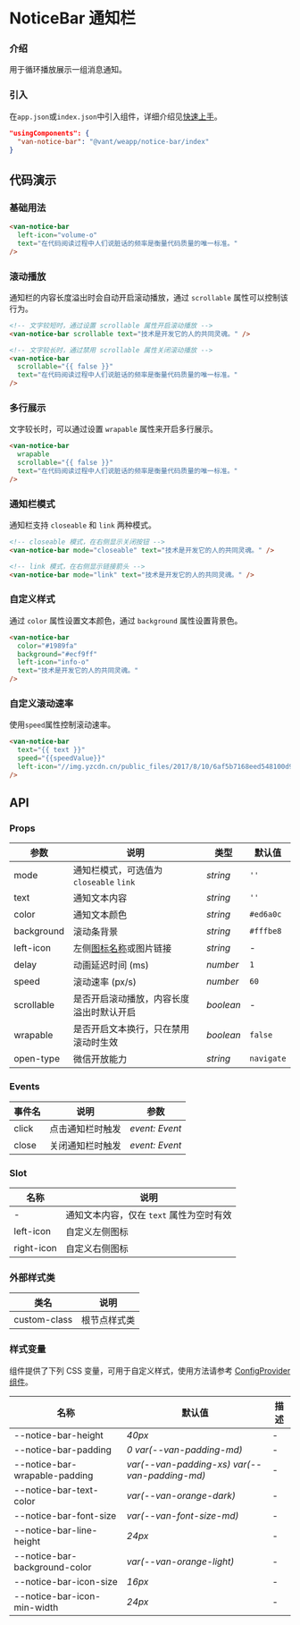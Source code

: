 # NoticeBar 通知栏

### 介绍

用于循环播放展示一组消息通知。

### 引入

在`app.json`或`index.json`中引入组件，详细介绍见[快速上手](#/quickstart#yin-ru-zu-jian)。

```json
"usingComponents": {
  "van-notice-bar": "@vant/weapp/notice-bar/index"
}
```

## 代码演示

### 基础用法

```html
<van-notice-bar
  left-icon="volume-o"
  text="在代码阅读过程中人们说脏话的频率是衡量代码质量的唯一标准。"
/>
```

### 滚动播放

通知栏的内容长度溢出时会自动开启滚动播放，通过 `scrollable` 属性可以控制该行为。

```html
<!-- 文字较短时，通过设置 scrollable 属性开启滚动播放 -->
<van-notice-bar scrollable text="技术是开发它的人的共同灵魂。" />

<!-- 文字较长时，通过禁用 scrollable 属性关闭滚动播放 -->
<van-notice-bar
  scrollable="{{ false }}"
  text="在代码阅读过程中人们说脏话的频率是衡量代码质量的唯一标准。"
/>
```

### 多行展示

文字较长时，可以通过设置 `wrapable` 属性来开启多行展示。

```html
<van-notice-bar
  wrapable
  scrollable="{{ false }}"
  text="在代码阅读过程中人们说脏话的频率是衡量代码质量的唯一标准。"
/>
```

### 通知栏模式

通知栏支持 `closeable` 和 `link` 两种模式。

```html
<!-- closeable 模式，在右侧显示关闭按钮 -->
<van-notice-bar mode="closeable" text="技术是开发它的人的共同灵魂。" />

<!-- link 模式，在右侧显示链接箭头 -->
<van-notice-bar mode="link" text="技术是开发它的人的共同灵魂。" />
```

### 自定义样式

通过 `color` 属性设置文本颜色，通过 `background` 属性设置背景色。

```html
<van-notice-bar
  color="#1989fa"
  background="#ecf9ff"
  left-icon="info-o"
  text="技术是开发它的人的共同灵魂。"
/>
```

### 自定义滚动速率

使用`speed`属性控制滚动速率。

```html
<van-notice-bar
  text="{{ text }}"
  speed="{{speedValue}}"
  left-icon="//img.yzcdn.cn/public_files/2017/8/10/6af5b7168eed548100d9041f07b7c616.png"
/>
```

## API

### Props

| 参数 | 说明 | 类型 | 默认值 |
| --- | --- | --- | --- |
| mode | 通知栏模式，可选值为 `closeable` `link` | _string_ | `''` |
| text | 通知文本内容 | _string_ | `''` |
| color | 通知文本颜色 | _string_ | `#ed6a0c` |
| background | 滚动条背景 | _string_ | `#fffbe8` |
| left-icon | 左侧[图标名称](#/icon)或图片链接 | _string_ | - |
| delay | 动画延迟时间 (ms) | _number_ | `1` |
| speed | 滚动速率 (px/s) | _number_ | `60` |
| scrollable | 是否开启滚动播放，内容长度溢出时默认开启 | _boolean_ | - |
| wrapable | 是否开启文本换行，只在禁用滚动时生效 | _boolean_ | `false` |
| open-type | 微信开放能力 | _string_ | `navigate` |

### Events

| 事件名 | 说明             | 参数           |
| ------ | ---------------- | -------------- |
| click  | 点击通知栏时触发 | _event: Event_ |
| close  | 关闭通知栏时触发 | _event: Event_ |

### Slot

| 名称       | 说明                                     |
| ---------- | ---------------------------------------- |
| -          | 通知文本内容，仅在 `text` 属性为空时有效 |
| left-icon  | 自定义左侧图标                           |
| right-icon | 自定义右侧图标                           |

### 外部样式类

| 类名         | 说明         |
| ------------ | ------------ |
| custom-class | 根节点样式类 |

### 样式变量

组件提供了下列 CSS 变量，可用于自定义样式，使用方法请参考 [ConfigProvider 组件](#/config-provider)。

| 名称 | 默认值 | 描述 |
| --- | --- | --- |
| --notice-bar-height | _40px_ | - |
| --notice-bar-padding | _0 var(--van-padding-md)_ | - |
| --notice-bar-wrapable-padding | _var(--van-padding-xs) var(--van-padding-md)_ | - |
| --notice-bar-text-color | _var(--van-orange-dark)_ | - |
| --notice-bar-font-size | _var(--van-font-size-md)_ | - |
| --notice-bar-line-height | _24px_ | - |
| --notice-bar-background-color | _var(--van-orange-light)_ | - |
| --notice-bar-icon-size | _16px_ | - |
| --notice-bar-icon-min-width | _24px_ | - |
